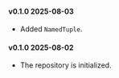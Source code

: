 #### v0.1.0 2025-08-03

- Added `NamedTuple`.

#### v0.1.0 2025-08-02

- The repository is initialized.
